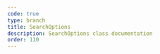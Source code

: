 ```yaml
---
code: true
type: branch
title: SearchOptions
description: SearchOptions class documentation
order: 110
---
```

